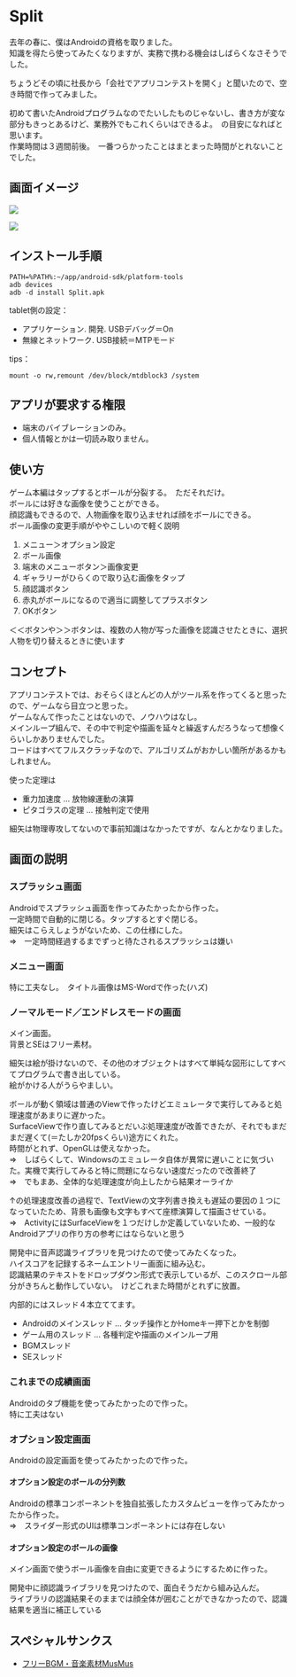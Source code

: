 # Split #

去年の春に、僕はAndroidの資格を取りました。  
知識を得たら使ってみたくなりますが、実務で携わる機会はしばらくなさそうでした。

ちょうどその頃に社長から「会社でアプリコンテストを開く」と聞いたので、空き時間で作ってみました。

初めて書いたAndroidプログラムなのでたいしたものじゃないし、書き方が変な部分もきっとあるけど、業務外でもこれくらいはできるよ。　の目安になればと思います。  
作業時間は３週間前後。　一番つらかったことはまとまった時間がとれないことでした。

## 画面イメージ ##
![](doc/game.png)

![](doc/option.png)

## インストール手順 ##
```shell
PATH=%PATH%:~/app/android-sdk/platform-tools
adb devices
adb -d install Split.apk
```

tablet側の設定：

* アプリケーション. 開発. USBデバッグ＝On
* 無線とネットワーク. USB接続＝MTPモード

tips：
```shell
mount -o rw,remount /dev/block/mtdblock3 /system
```

## アプリが要求する権限 ##

* 端末のバイブレーションのみ。
* 個人情報とかは一切読み取りません。


## 使い方 ##

ゲーム本編はタップするとボールが分裂する。　ただそれだけ。  
ボールには好きな画像を使うことができる。  
顔認識もできるので、人物画像を取り込ませれば顔をボールにできる。  
ボール画像の変更手順がややこしいので軽く説明  

1. メニュー＞オプション設定
1. ボール画像
1. 端末のメニューボタン＞画像変更
1. ギャラリーがひらくので取り込む画像をタップ
1. 顔認識ボタン
1. 赤丸がボールになるので適当に調整してプラスボタン
1. OKボタン

＜＜ボタンや＞＞ボタンは、複数の人物が写った画像を認識させたときに、選択人物を切り替えるときに使います


## コンセプト ##

アプリコンテストでは、おそらくほとんどの人がツール系を作ってくると思ったので、ゲームなら目立つと思った。  
ゲームなんて作ったことはないので、ノウハウはなし。  
メインループ組んで、その中で判定や描画を延々と繰返すんだろうなって想像くらいしかありませんでした。  
コードはすべてフルスクラッチなので、アルゴリズムがおかしい箇所があるかもしれません。  

使った定理は

* 重力加速度 ... 放物線運動の演算
* ピタゴラスの定理 ... 接触判定で使用

細矢は物理専攻してないので事前知識はなかったですが、なんとかなりました。


## 画面の説明 ##

### スプラッシュ画面 ###
Androidでスプラッシュ画面を作ってみたかったから作った。  
一定時間で自動的に閉じる。タップするとすぐ閉じる。  
細矢はこらえしょうがないため、この仕様にした。  
⇒　一定時間経過するまでずっと待たされるスプラッシュは嫌い


### メニュー画面 ###
特に工夫なし。　タイトル画像はMS-Wordで作った(ハズ)


### ノーマルモード／エンドレスモードの画面 ###
メイン画面。  
背景とSEはフリー素材。  

細矢は絵が掛けないので、その他のオブジェクトはすべて単純な図形にしてすべてプログラムで書き出している。  
絵がかける人がうらやましい。

ボールが動く領域は普通のViewで作ったけどエミュレータで実行してみると処理速度があまりに遅かった。  
SurfaceViewで作り直してみるとだいぶ処理速度が改善できたが、それでもまだまだ遅くて(＝たしか20fpsくらい)途方にくれた。  
時間がとれず、OpenGLは使えなかった。  
⇒　しばらくして、Windowsのエミュレータ自体が異常に遅いことに気づいた。実機で実行してみると特に問題にならない速度だったので改善終了  
⇒　でもまあ、全体的な処理速度が向上したから結果オーライか  

↑の処理速度改善の過程で、TextViewの文字列書き換えも遅延の要因の１つになっていたため、背景も画像も文字もすべて座標演算して描画させている。  
⇒　ActivityにはSurfaceViewを１つだけしか定義していないため、一般的なAndroidアプリの作り方の参考にはならないと思う

開発中に音声認識ライブラリを見つけたので使ってみたくなった。  
ハイスコアを記録するネームエントリー画面に組み込む。  
認識結果のテキストをドロップダウン形式で表示しているが、このスクロール部分がきちんと動作していない。　けどこれまた時間がとれずに放置。

内部的にはスレッド４本立ててます。

* Androidのメインスレッド ... タッチ操作とかHomeキー押下とかを制御
* ゲーム用のスレッド ... 各種判定や描画のメインループ用
* BGMスレッド
* SEスレッド

### これまでの成績画面 ###
Androidのタブ機能を使ってみたかったので作った。  
特に工夫はない

### オプション設定画面 ###
Androidの設定画面を使ってみたかったので作った。

#### オプション設定のボールの分列数 ####
Androidの標準コンポーネントを独自拡張したカスタムビューを作ってみたかったから作った。  
⇒　スライダー形式のUIは標準コンポーネントには存在しない

#### オプション設定のボールの画像 ####
メイン画面で使うボール画像を自由に変更できるようにするために作った。

開発中に顔認識ライブラリを見つけたので、面白そうだから組み込んだ。  
ライブラリの認識結果そのままでは顔全体が囲むことができなかったので、認識結果を適当に補正している

## スペシャルサンクス

* [フリーBGM・音楽素材MusMus](http://musmus.main.jp/)
